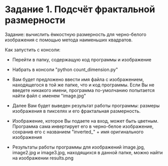 # Задание 1. Подсчёт фрактальной размерности
Задание: вычислить ёмкостную размерность для черно-белого изображения с помощью метода наименьших квадратов.

Как запустить с консоли:
* Перейти в папку, содержащую код программы и изображение

* Набрать в консоли "python count_dimension.py"

* Вам будет предложено ввести имя файла с изображением, находящегося в той же папке, что и код программы. Если Вы не введете никакого имени, программа по-умолчанию попытается найти файл с именем "image.jpg"

* Далее Вам будет выведен результат работы программы: размеры изображения в пикселях и его фрактальная размерность.

* Изображение, которое Вы подаете на вход, может быть цветным. Программа сама инвертирует его в черно-белое изображение, сохранив его с названием "inverted_" + имя оригинального изображения

* Результаты работы программы для изображений image.jpg, image2.jpg и image3.jpg, находящихся в данной папке, можно найти на изображении results.png
